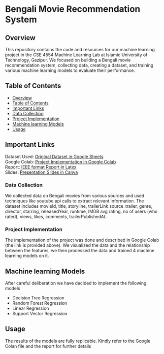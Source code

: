 # Bengali Movie Recommendation System

## Overview

This repository contains the code and resources for our machine learning project in the CSE 4554 Machine Learning Lab at Islamic University of Technology, Gazipur. We focused on building a Bengali movie recommendation system, collecting data, creating a dataset, and training various machine learning models to evaluate their performance.

## Table of Contents



- [Overview](#overview)
- [Table of Contents](#table-of-contents)
- [Important Links](#important-links)
- [Data Collection](#data-collection)
- [Project Implementation](#project-implementation)
- [Machine learning Models](#machine-learning-models)
- [Usage](#usage)
  
## Important Links

Dataset Used:
[Original Dataset in Google Sheets](https://docs.google.com/spreadsheets/d/1R2w96xZ0g2XrTFt6YJ8lsHYNoGT3Wbfi35w0ctQhhqA/edit?usp=sharing)
</br>
Google Colab:
[Project Implementation in Google Colab](https://colab.research.google.com/drive/1Yqt-gj737tnBnN8-YlBZBOqN86BiDgrp?usp=sharing)
</br>
Report:
[IEEE format Report in Latex](https://www.overleaf.com/read/kxdxdzhjbypc#e61561)
</br>
Slides:
[Presentation Slides in Canva](https://www.canva.com/design/DAF4LFQgixg/tXXyR4HUpwC3eWivg9Kd_Q/edit?utm_content=DAF4LFQgixg&utm_campaign=designshare&utm_medium=link2&utm_source=sharebutton)


### Data Collection

We collected data on Bengali movies from various sources and used techniques like youtube api calls to extract relevant information. The dataset includes movieId, title, storyline, trailerLink source_trailer, genre, director, starring, releasedYear, runtime, IMDB avg rating, no of users (who rated), views, likes, comments, trailerPublishedAt.

### Project Implementation

The implementation of the project was done and described in Google Colab (the link is provided above). We visualized the data and the relationship between the features, we then processed the data and trained 4 machine learning models on it.



## Machine learning Models

After careful deliberation we have decided to implement the following models

- Decision Tree Regression
- Random Forest Regression
- Linear Regression
- Support Vector Regression


## Usage

The results of the models are fully replicable. Kindly refer to the Google Colan file and the report for further details

